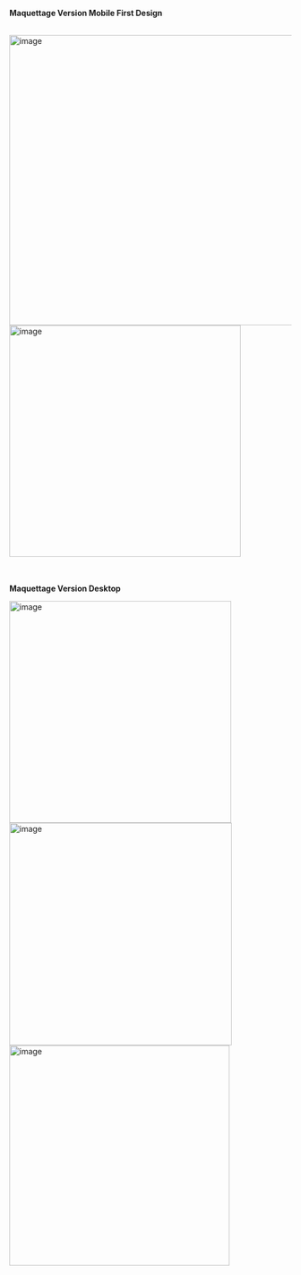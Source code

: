 __<p align="left">Maquettage Version Mobile First Design</p>__
<br>
<img width="518" alt="image" src="https://github.com/user-attachments/assets/e6cd1bc0-ffeb-4ac1-90b4-9792e0a45760">
<br>
<img width="413" alt="image" src="https://github.com/user-attachments/assets/98a088fa-f600-483e-bc96-52fa3835c69a">
<br>
<br>
<br>
__<p align="left">Maquettage Version Desktop</p>__
<img width="396" alt="image" src="https://github.com/user-attachments/assets/c3ef7896-b316-4372-a955-ab7ca8de5941">
<br>
<img width="397" alt="image" src="https://github.com/user-attachments/assets/8fbb5edb-c4c6-429d-a043-c53f33c9f0ae">
<br>
<img width="393" alt="image" src="https://github.com/user-attachments/assets/3c157d9b-bd29-4222-bf56-ae057d9774b3">




